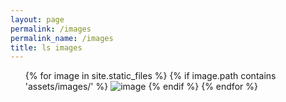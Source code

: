 ```yaml
---
layout: page
permalink: /images
permalink_name: /images
title: ls images
---
```

<ul>
  {% for image in site.static_files %}
    {% if image.path contains 'assets/images/' %}
        <img src="{{ image.path }}" alt="image" />
    {% endif %}
  {% endfor %}
</ul>